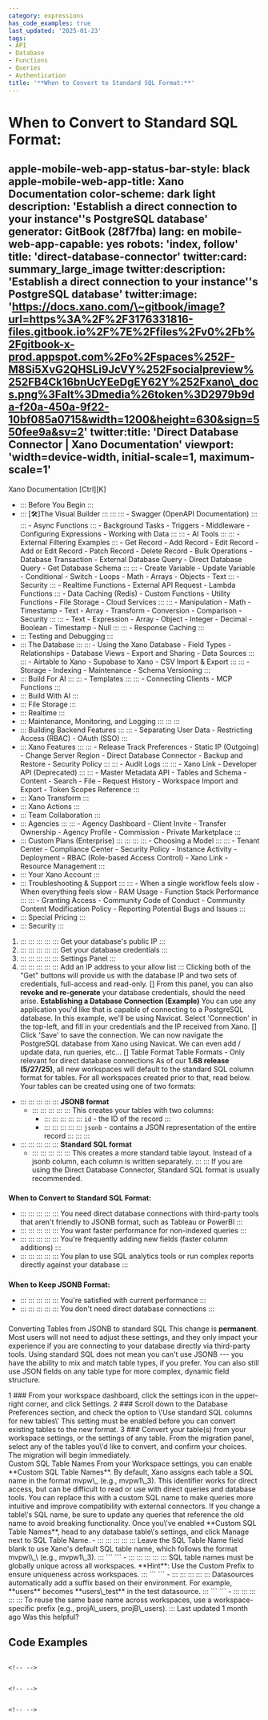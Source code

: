 ```yaml
---
category: expressions
has_code_examples: true
last_updated: '2025-01-23'
tags:
- API
- Database
- Functions
- Queries
- Authentication
title: '**When to Convert to Standard SQL Format:**'
---
```


# **When to Convert to Standard SQL Format:**

apple-mobile-web-app-status-bar-style: black
apple-mobile-web-app-title: Xano Documentation
color-scheme: dark light
description: 'Establish a direct connection to your instance\''s PostgreSQL database'
generator: GitBook (28f7fba)
lang: en
mobile-web-app-capable: yes
robots: 'index, follow'
title: 'direct-database-connector'
twitter:card: summary\_large\_image
twitter:description: 'Establish a direct connection to your instance\''s PostgreSQL database'
twitter:image: 'https://docs.xano.com/\~gitbook/image?url=https%3A%2F%2F3176331816-files.gitbook.io%2F%7E%2Ffiles%2Fv0%2Fb%2Fgitbook-x-prod.appspot.com%2Fo%2Fspaces%252F-M8Si5XvG2QHSLi9JcVY%252Fsocialpreview%252FB4Ck16bnUcYEeDgEY62Y%252Fxano\_docs.png%3Falt%3Dmedia%26token%3D2979b9da-f20a-450a-9f22-10bf085a0715&width=1200&height=630&sign=550fee9a&sv=2'
twitter:title: 'Direct Database Connector \| Xano Documentation'
viewport: 'width=device-width, initial-scale=1, maximum-scale=1'
---
[](../../index.html)
Xano Documentation
[Ctrl][K]
-   ::: 
    Before You Begin
    :::
-   ::: 
    [🛠️]The Visual Builder
    :::
        ::: 
            ::: 
            -   Swagger (OpenAPI Documentation)
            :::
            ::: 
            -   Async Functions
            :::
        -   Background Tasks
        -   Triggers
        -   Middleware
        -   Configuring Expressions
        -   Working with Data
        :::
        ::: 
        -   AI Tools
            ::: 
                ::: 
                -   External Filtering Examples
                :::
            -   Get Record
            -   Add Record
            -   Edit Record
            -   Add or Edit Record
            -   Patch Record
            -   Delete Record
            -   Bulk Operations
            -   Database Transaction
            -   External Database Query
            -   Direct Database Query
            -   Get Database Schema
            :::
            ::: 
            -   Create Variable
            -   Update Variable
            -   Conditional
            -   Switch
            -   Loops
            -   Math
            -   Arrays
            -   Objects
            -   Text
            :::
        -   Security
            ::: 
            -   Realtime Functions
            -   External API Request
            -   Lambda Functions
            :::
        -   Data Caching (Redis)
        -   Custom Functions
        -   Utility Functions
        -   File Storage
        -   Cloud Services
        :::
        ::: 
        -   Manipulation
        -   Math
        -   Timestamp
        -   Text
        -   Array
        -   Transform
        -   Conversion
        -   Comparison
        -   Security
        :::
        ::: 
        -   Text
        -   Expression
        -   Array
        -   Object
        -   Integer
        -   Decimal
        -   Boolean
        -   Timestamp
        -   Null
        :::
        ::: 
        -   Response Caching
        :::
-   ::: 
    Testing and Debugging
    :::
-   ::: 
    The Database
    :::
        ::: 
        -   Using the Xano Database
        -   Field Types
        -   Relationships
        -   Database Views
        -   Export and Sharing
        -   Data Sources
        :::
        ::: 
        -   Airtable to Xano
        -   Supabase to Xano
        -   CSV Import & Export
        :::
        ::: 
        -   Storage
        -   Indexing
        -   Maintenance
        -   Schema Versioning
        :::
-   ::: 
    Build For AI
    :::
        ::: 
        -   Templates
        :::
        ::: 
        -   Connecting Clients
        -   MCP Functions
        :::
-   ::: 
    Build With AI
    :::
-   ::: 
    File Storage
    :::
-   ::: 
    Realtime
    :::
-   ::: 
    Maintenance, Monitoring, and Logging
    :::
        ::: 
        :::
-   ::: 
    Building Backend Features
    :::
        ::: 
        -   Separating User Data
        -   Restricting Access (RBAC)
        -   OAuth (SSO)
        :::
-   ::: 
    Xano Features
    :::
        ::: 
        -   Release Track Preferences
        -   Static IP (Outgoing)
        -   Change Server Region
        -   Direct Database Connector
        -   Backup and Restore
        -   Security Policy
        :::
        ::: 
        -   Audit Logs
        :::
        ::: 
        -   Xano Link
        -   Developer API (Deprecated)
        :::
        ::: 
        -   Master Metadata API
        -   Tables and Schema
        -   Content
        -   Search
        -   File
        -   Request History
        -   Workspace Import and Export
        -   Token Scopes Reference
        :::
-   ::: 
    Xano Transform
    :::
-   ::: 
    Xano Actions
    :::
-   ::: 
    Team Collaboration
    :::
-   ::: 
    Agencies
    :::
        ::: 
        -   Agency Dashboard
        -   Client Invite
        -   Transfer Ownership
        -   Agency Profile
        -   Commission
        -   Private Marketplace
        :::
-   ::: 
    Custom Plans (Enterprise)
    :::
        ::: 
            ::: 
                ::: 
                -   Choosing a Model
                :::
            :::
        -   Tenant Center
        -   Compliance Center
        -   Security Policy
        -   Instance Activity
        -   Deployment
        -   RBAC (Role-based Access Control)
        -   Xano Link
        -   Resource Management
        :::
-   ::: 
    Your Xano Account
    :::
-   ::: 
    Troubleshooting & Support
    :::
        ::: 
        -   When a single workflow feels slow
        -   When everything feels slow
        -   RAM Usage
        -   Function Stack Performance
        :::
        ::: 
        -   Granting Access
        -   Community Code of Conduct
        -   Community Content Modification Policy
        -   Reporting Potential Bugs and Issues
        :::
-   ::: 
    Special Pricing
    :::
-   ::: 
    Security
    :::
1.  ::: 
    ::: 
    :::
    :::
    ::: 
    Get your database\'s public IP
    :::
2.  ::: 
    ::: 
    :::
    :::
    ::: 
    Get your database credentials
    :::
3.  ::: 
    ::: 
    :::
    :::
    ::: 
    Settings Panel
    :::
4.  ::: 
    ::: 
    :::
    :::
    ::: 
    Add an IP address to your allow list
    :::
Clicking both of the \"Get\" buttons will provide us with the database IP and two sets of credentials, full-access and read-only.
[]
From this panel, you can also **revoke and re-generate** your database credentials, should the need arise.
**Establishing a Database Connection (Example)**
You can use any application you\'d like that is capable of connecting to a PostgreSQL database. In this example, we\'ll be using Navicat.
Select \'Connection\' in the top-left, and fill in your credentials and the IP received from Xano.
[]
Click \'Save\' to save the connection. We can now navigate the PostgreSQL database from Xano using Navicat. We can even add / update data, run queries, etc\...
[]
Table Format
Table Formats - Only relevant for direct database connections
As of our **1.68 release (5/27/25)**, all new workspaces will default to the standard SQL column format for tables. For all workspaces created prior to that, read below.
Your tables can be created using one of two formats:
-   ::: 
    ::: 
    :::
    :::
    ::: 
    **JSONB format**
    -   ::: 
        ::: 
        :::
        :::
        ::: 
        This creates your tables with two columns:
        -   ::: 
            ::: 
            :::
            :::
            ::: 
            `id` - the ID of the record
            :::
        -   ::: 
            ::: 
            :::
            :::
            ::: 
            `jsonb` - contains a JSON representation of the entire record
            :::
        :::
    :::
-   ::: 
    ::: 
    :::
    :::
    ::: 
    **Standard SQL format**
    -   ::: 
        ::: 
        :::
        :::
        ::: 
        This creates a more standard table layout. Instead of a jsonb column, each column is written separately.
        :::
    :::
If you are using the Direct Database Connector, Standard SQL format is usually recommended.
###  
**When to Convert to Standard SQL Format:**
-   ::: 
    ::: 
    :::
    :::
    ::: 
    You need direct database connections with third-party tools that aren\'t friendly to JSONB format, such as Tableau or PowerBI
    :::
-   ::: 
    ::: 
    :::
    :::
    ::: 
    You want faster performance for non-indexed queries
    :::
-   ::: 
    ::: 
    :::
    :::
    ::: 
    You\'re frequently adding new fields (faster column additions)
    :::
-   ::: 
    ::: 
    :::
    :::
    ::: 
    You plan to use SQL analytics tools or run complex reports directly against your database
    :::
###  
**When to Keep JSONB Format:**
-   ::: 
    ::: 
    :::
    :::
    ::: 
    You\'re satisfied with current performance
    :::
-   ::: 
    ::: 
    :::
    :::
    ::: 
    You don\'t need direct database connections
    :::
###  
Converting Tables from JSONB to standard SQL
This change is **permanent**. Most users will not need to adjust these settings, and they only impact your experience if you are connecting to your database directly via third-party tools.
Using standard SQL does not mean you can\'t use JSONB --- you have the ability to mix and match table types, if you prefer. You can also still use JSON fields on any table type for more complex, dynamic field structure.
<div>
1
###  
From your workspace dashboard, click the settings icon in the upper-right corner, and click Settings.
2
###  
Scroll down to the Database Preferences section, and check the option to \'Use standard SQL columns for new tables\'
This setting must be enabled before you can convert existing tables to the new format.
3
###  
Convert your table(s) from your workspace settings, or the settings of any table.
From the migration panel, select any of the tables you\'d like to convert, and confirm your choices. The migration will begin immediately.
</div>
Custom SQL Table Names
From your Workspace settings, you can enable **Custom SQL Table Names**.
By default, Xano assigns each table a SQL name in the format mvpw\_ (e.g., mvpw1\_3). This identifier works for direct access, but can be difficult to read or use with direct queries and database tools.
You can replace this with a custom SQL name to make queries more intuitive and improve compatibility with external connectors.
If you change a table\'s SQL name, be sure to update any queries that reference the old name to avoid breaking functionality.
Once you\'ve enabled **Custom SQL Table Names**, head to any database table\'s settings, and click Manage next to SQL Table Name.
-   ::: 
    ::: 
    :::
    :::
    ::: 
    Leave the SQL Table Name field blank to use Xano's default SQL table name, which follows the format mvpw\<workspaceID\>\_\<tableID\> (e.g., mvpw1\_3).
    :::
```
<!-- -->
```
-   ::: 
    ::: 
    :::
    :::
    ::: 
    SQL table names must be globally unique across all workspaces.
    **Hint**: Use the Custom Prefix to ensure uniqueness across workspaces.
    :::
```
<!-- -->
```
-   ::: 
    ::: 
    :::
    :::
    ::: 
    Datasources automatically add a suffix based on their environment. For example, **users** becomes **users\_test** in the test datasource.
    :::
```
<!-- -->
```
-   ::: 
    ::: 
    :::
    :::
    ::: 
    To reuse the same base name across workspaces, use a workspace-specific prefix (e.g., projA\_users, projB\_users).
    :::
Last updated 1 month ago
Was this helpful?

## Code Examples

```

<!-- -->

```

```

<!-- -->

```

```

<!-- -->

```


